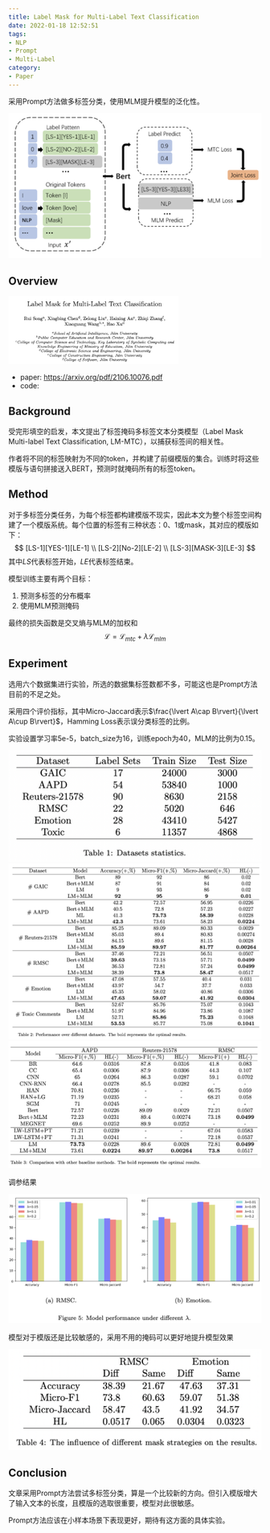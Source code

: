 ```yaml
---
title: Label Mask for Multi-Label Text Classification
date: 2022-01-18 12:52:51
tags:
- NLP
- Prompt
- Multi-Label
category:
- Paper
---
```


采用Prompt方法做多标签分类，使用MLM提升模型的泛化性。

<img src="Label-Mask-for-Multi-Label-Text-Classification/image-20220118125800350.png" alt="image-20220118125800350" style="zoom:50%;" />

<!--more-->

## Overview

<img src="Label-Mask-for-Multi-Label-Text-Classification/image-20220118125611230.png" alt="image-20220118125611230" style="zoom:33%;" />

- paper: <https://arxiv.org/pdf/2106.10076.pdf>
- code:

## Background

受完形填空的启发，本文提出了标签掩码多标签文本分类模型（Label Mask Multi-label Text Classification, LM-MTC），以捕获标签间的相关性。

作者将不同的标签映射为不同的token，并构建了前缀模版的集合。训练时将这些模版与语句拼接送入BERT，预测时就掩码所有的标签token。

## Method

对于多标签分类任务，为每个标签都构建模版不现实，因此本文为整个标签空间构建了一个模版系统。每个位置的标签有三种状态：0、1或mask，其对应的模版如下：
$$
[LS-1][YES-1][LE-1] \\
[LS-2][No-2][LE-2] \\
[LS-3][MASK-3][LE-3]
$$
其中$LS$代表标签开始，$LE$代表标签结束。

模型训练主要有两个目标：

1. 预测多标签的分布概率
2. 使用MLM预测掩码

最终的损失函数是交叉熵与MLM的加权和
$$
\mathcal{L} = \mathcal{L}_{mtc} + \lambda\mathcal{L}_{mlm}
$$

## Experiment

选用六个数据集进行实验，所选的数据集标签数都不多，可能这也是Prompt方法目前的不足之处。

采用四个评价指标，其中Micro-Jaccard表示$\frac{\lvert A\cap B\rvert}{\lvert A\cup B\rvert}$，Hamming Loss表示误分类标签的比例。

实验设置学习率5e-5，batch_size为16，训练epoch为40，MLM的比例为0.15。

<img src="Label-Mask-for-Multi-Label-Text-Classification/image-20220118131109255.png" alt="image-20220118131109255" style="zoom:50%;" />

<img src="Label-Mask-for-Multi-Label-Text-Classification/image-20220118131153480.png" alt="image-20220118131153480" style="zoom:50%;" />

<img src="Label-Mask-for-Multi-Label-Text-Classification/image-20220118131609495.png" alt="image-20220118131609495" style="zoom:50%;" />

调参结果

<img src="Label-Mask-for-Multi-Label-Text-Classification/image-20220118132843322.png" alt="image-20220118132843322" style="zoom:50%;" />

模型对于模版还是比较敏感的，采用不用的掩码可以更好地提升模型效果

<img src="Label-Mask-for-Multi-Label-Text-Classification/image-20220118132909353.png" alt="image-20220118132909353" style="zoom:50%;" />

## Conclusion

文章采用Prompt方法尝试多标签分类，算是一个比较新的方向。但引入模版增大了输入文本的长度，且模版的选取很重要，模型对此很敏感。

Prompt方法应该在小样本场景下表现更好，期待有这方面的具体实验。
